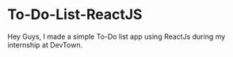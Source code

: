 # To-Do-List-ReactJS
 Hey Guys, I made a simple To-Do list app using ReactJs during my internship at DevTown.
